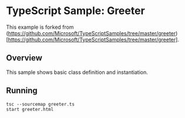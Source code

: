 # TypeScript Sample: Greeter 

This example is forked from (https://github.com/Microsoft/TypeScriptSamples/tree/master/greeter)[https://github.com/Microsoft/TypeScriptSamples/tree/master/greeter].

## Overview 

This sample shows basic class definition and instantiation.

## Running
```
tsc --sourcemap greeter.ts
start greeter.html
```
